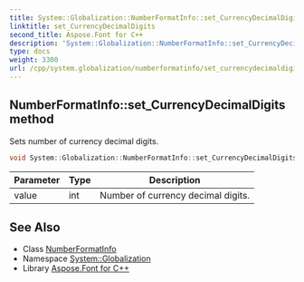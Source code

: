 ```yaml
---
title: System::Globalization::NumberFormatInfo::set_CurrencyDecimalDigits method
linktitle: set_CurrencyDecimalDigits
second_title: Aspose.Font for C++
description: 'System::Globalization::NumberFormatInfo::set_CurrencyDecimalDigits method. Sets number of currency decimal digits in C++.'
type: docs
weight: 3300
url: /cpp/system.globalization/numberformatinfo/set_currencydecimaldigits/
---
```

## NumberFormatInfo::set_CurrencyDecimalDigits method


Sets number of currency decimal digits.

```cpp
void System::Globalization::NumberFormatInfo::set_CurrencyDecimalDigits(int value)
```


| Parameter | Type | Description |
| --- | --- | --- |
| value | int | Number of currency decimal digits. |

## See Also

* Class [NumberFormatInfo](../)
* Namespace [System::Globalization](../../)
* Library [Aspose.Font for C++](../../../)
